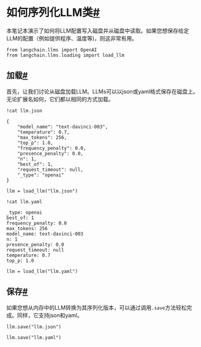 

如何序列化LLM类[#](#how-to-serialize-llm-classes "本标题的永久链接")
======================================================

本笔记本演示了如何将LLM配置写入磁盘并从磁盘中读取。如果您想保存给定LLM的配置（例如提供程序、温度等)，则这非常有用。

```
from langchain.llms import OpenAI
from langchain.llms.loading import load_llm

```

加载[#](#loading "本标题的永久链接")
--------------------------

首先，让我们讨论从磁盘加载LLM。LLMs可以以json或yaml格式保存在磁盘上。无论扩展名如何，它们都以相同的方式加载。

```
!cat llm.json

```

```
{
    "model_name": "text-davinci-003",
    "temperature": 0.7,
    "max_tokens": 256,
    "top_p": 1.0,
    "frequency_penalty": 0.0,
    "presence_penalty": 0.0,
    "n": 1,
    "best_of": 1,
    "request_timeout": null,
    "_type": "openai"
}

```

```
llm = load_llm("llm.json")

```

```
!cat llm.yaml

```

```
_type: openai
best_of: 1
frequency_penalty: 0.0
max_tokens: 256
model_name: text-davinci-003
n: 1
presence_penalty: 0.0
request_timeout: null
temperature: 0.7
top_p: 1.0

```

```
llm = load_llm("llm.yaml")

```

保存[#](#saving "本标题的永久链接")
-------------------------

如果您想从内存中的LLM转换为其序列化版本，可以通过调用`.save`方法轻松完成。同样，它支持json和yaml。

```
llm.save("llm.json")

```

```
llm.save("llm.yaml")

```


